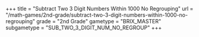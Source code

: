 +++
title = "Subtract Two 3 Digit Numbers Within 1000 No Regrouping"
url = "/math-games/2nd-grade/subtract-two-3-digit-numbers-within-1000-no-regrouping"
grade = "2nd Grade"
gametype = "BRIX_MASTER"
subgametype = "SUB_TWO_3_DIGIT_NUM_NO_REGROUP"
+++